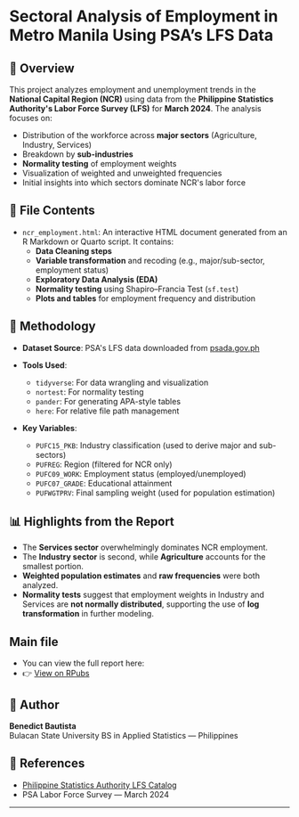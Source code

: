 # Sectoral Analysis of Employment in Metro Manila Using PSA’s LFS Data

## 📄 Overview

This project analyzes employment and unemployment trends in the **National Capital Region (NCR)** using data from the **Philippine Statistics Authority's Labor Force Survey (LFS)** for **March 2024**. The analysis focuses on:
- Distribution of the workforce across **major sectors** (Agriculture, Industry, Services)
- Breakdown by **sub-industries**
- **Normality testing** of employment weights
- Visualization of weighted and unweighted frequencies
- Initial insights into which sectors dominate NCR's labor force

## 📁 File Contents

- `ncr_employment.html`: An interactive HTML document generated from an R Markdown or Quarto script. It contains:
  - **Data Cleaning steps**
  - **Variable transformation** and recoding (e.g., major/sub-sector, employment status)
  - **Exploratory Data Analysis (EDA)**
  - **Normality testing** using Shapiro–Francia Test (`sf.test`)
  - **Plots and tables** for employment frequency and distribution

## 🧪 Methodology

- **Dataset Source**: PSA's LFS data downloaded from [psada.gov.ph](https://psada.psa.gov.ph/catalog/LFS/about)
- **Tools Used**:
  - `tidyverse`: For data wrangling and visualization
  - `nortest`: For normality testing
  - `pander`: For generating APA-style tables
  - `here`: For relative file path management

- **Key Variables**:
  - `PUFC15_PKB`: Industry classification (used to derive major and sub-sectors)
  - `PUFREG`: Region (filtered for NCR only)
  - `PUFC09_WORK`: Employment status (employed/unemployed)
  - `PUFC07_GRADE`: Educational attainment
  - `PUFWGTPRV`: Final sampling weight (used for population estimation)

## 📊 Highlights from the Report

- The **Services sector** overwhelmingly dominates NCR employment.
- The **Industry sector** is second, while **Agriculture** accounts for the smallest portion.
- **Weighted population estimates** and **raw frequencies** were both analyzed.
- **Normality tests** suggest that employment weights in Industry and Services are **not normally distributed**, supporting the use of **log transformation** in further modeling.

## Main file
- You can view the full report here:
- 👉 [View on RPubs](http://rpubs.com/Nebz/1331547)

## 👤 Author

**Benedict Bautista**  
Bulacan State University
BS in Applied Statistics — Philippines

## 🔗 References

- [Philippine Statistics Authority LFS Catalog](https://psada.psa.gov.ph/catalog/LFS/about)
- PSA Labor Force Survey — March 2024

---

